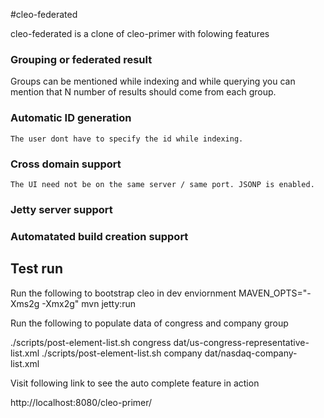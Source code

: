 #cleo-federated

cleo-federated is a clone of cleo-primer with folowing features

### Grouping or federated result
   Groups can be mentioned while indexing and while querying you can mention that N number of results should come from each group.
### Automatic ID generation
    The user dont have to specify the id while indexing.
### Cross domain support
    The UI need not be on the same server / same port. JSONP is enabled.
### Jetty server support
### Automatated build creation support

## Test run
Run the following to bootstrap cleo in dev enviornment
MAVEN_OPTS="-Xms2g -Xmx2g" mvn jetty:run

Run the following to populate data of congress and company group

./scripts/post-element-list.sh congress dat/us-congress-representative-list.xml
./scripts/post-element-list.sh company dat/nasdaq-company-list.xml

Visit following link to see the auto complete feature in action

http://localhost:8080/cleo-primer/

